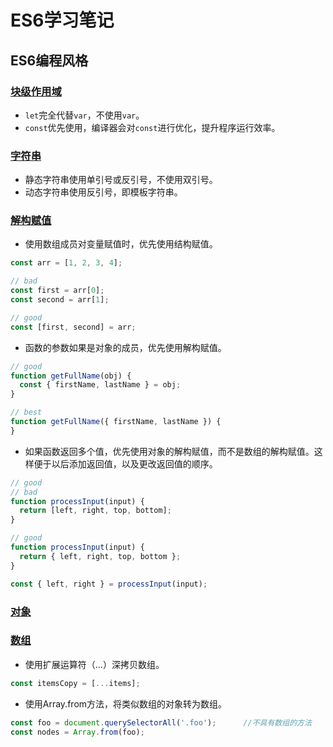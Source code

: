 # ES6学习笔记

## ES6编程风格

### [块级作用域](https://github.com/kongchenglc/learn-ES6/blob/master/let%20and%20const.js)
- `let`完全代替`var`，不使用`var`。
- `const`优先使用，编译器会对`const`进行优化，提升程序运行效率。

### [字符串]()
- 静态字符串使用单引号或反引号，不使用双引号。
- 动态字符串使用反引号，即模板字符串。

### [解构赋值]()
- 使用数组成员对变量赋值时，优先使用结构赋值。
```javascript
const arr = [1, 2, 3, 4];

// bad
const first = arr[0];
const second = arr[1];

// good
const [first, second] = arr;
```
- 函数的参数如果是对象的成员，优先使用解构赋值。
```javascript
// good
function getFullName(obj) {
  const { firstName, lastName } = obj;
}

// best
function getFullName({ firstName, lastName }) {
}
```
- 如果函数返回多个值，优先使用对象的解构赋值，而不是数组的解构赋值。这样便于以后添加返回值，以及更改返回值的顺序。
```javascript
// good
// bad
function processInput(input) {
  return [left, right, top, bottom];
}

// good
function processInput(input) {
  return { left, right, top, bottom };
}

const { left, right } = processInput(input);
```

### [对象]()

### [数组]()
- 使用扩展运算符（…）深拷贝数组。
```javascript
const itemsCopy = [...items];
```
- 使用Array.from方法，将类似数组的对象转为数组。
```javascript
const foo = document.querySelectorAll('.foo');      //不具有数组的方法
const nodes = Array.from(foo);
```

